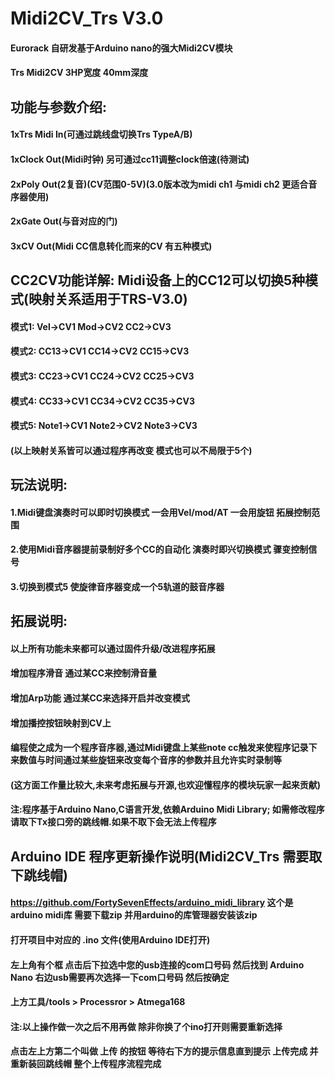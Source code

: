 # Midi2CV_Trs V3.0

#### Eurorack 自研发基于Arduino nano的强大Midi2CV模块
#### Trs Midi2CV 3HP宽度 40mm深度

## 功能与参数介绍:
#### 1xTrs Midi In(可通过跳线盘切换Trs TypeA/B)
#### 1xClock Out(Midi时钟) 另可通过cc11调整clock倍速(待测试)
#### 2xPoly Out(2复音)(CV范围0-5V)(3.0版本改为midi ch1 与midi ch2 更适合音序器使用)
#### 2xGate Out(与音对应的门)
#### 3xCV Out(Midi CC信息转化而来的CV 有五种模式)

## CC2CV功能详解: Midi设备上的CC12可以切换5种模式(映射关系适用于TRS-V3.0)
#### 模式1: Vel->CV1  Mod->CV2  CC2->CV3
#### 模式2: CC13->CV1 CC14->CV2 CC15->CV3
#### 模式3: CC23->CV1 CC24->CV2 CC25->CV3
#### 模式4: CC33->CV1 CC34->CV2 CC35->CV3
#### 模式5: Note1->CV1 Note2->CV2 Note3->CV3
#### (以上映射关系皆可以通过程序再改变 模式也可以不局限于5个)

## 玩法说明:
#### 1.Midi键盘演奏时可以即时切换模式 一会用Vel/mod/AT 一会用旋钮 拓展控制范围
#### 2.使用Midi音序器提前录制好多个CC的自动化 演奏时即兴切换模式 骤变控制信号
#### 3.切换到模式5 使旋律音序器变成一个5轨道的鼓音序器

## 拓展说明:
#### 以上所有功能未来都可以通过固件升级/改进程序拓展
#### 增加程序滑音 通过某CC来控制滑音量
#### 增加Arp功能 通过某CC来选择开启并改变模式
#### 增加播控按钮映射到CV上 
#### 编程使之成为一个程序音序器,通过Midi键盘上某些note cc触发来使程序记录下来数值与时间通过某些旋钮来改变每个音序的参数并且允许实时录制等
#### (这方面工作量比较大,未来考虑拓展与开源,也欢迎懂程序的模块玩家一起来贡献)
#### 注:程序基于Arduino Nano,C语言开发,依赖Arduino Midi Library; 如需修改程序 请取下Tx接口旁的跳线帽.如果不取下会无法上传程序


## Arduino IDE 程序更新操作说明(Midi2CV_Trs 需要取下跳线帽)
#### https://github.com/FortySevenEffects/arduino_midi_library   这个是arduino midi库 需要下载zip 并用arduino的库管理器安装该zip
#### 打开项目中对应的 .ino 文件(使用Arduino IDE打开)
#### 左上角有个框 点击后下拉选中您的usb连接的com口号码 然后找到 Arduino Nano 右边usb需要再次选择一下com口号码 然后按确定
#### 上方工具/tools > Processror > Atmega168
#### 注:以上操作做一次之后不用再做 除非你换了个ino打开则需要重新选择
#### 点击左上方第二个叫做 上传 的按钮 等待右下方的提示信息直到提示 上传完成 并重新装回跳线帽 整个上传程序流程完成


